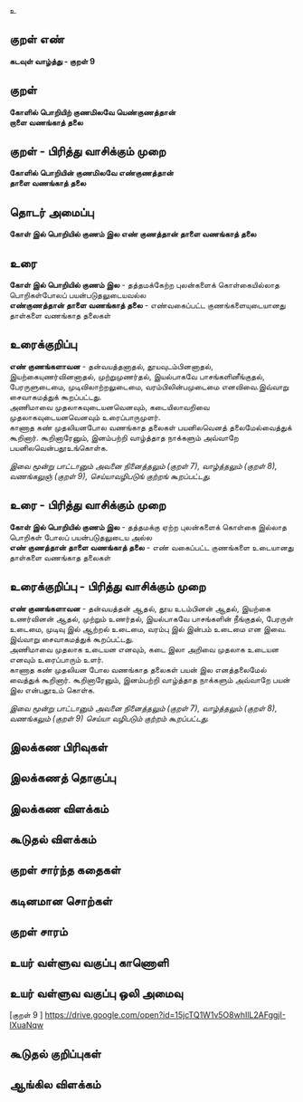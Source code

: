 உ

## குறள் எண்
**கடவுள் வாழ்த்து - குறள் 9**

## குறள் 
**கோளில் பொறியிற் குணமிலவே யெண்குணத்தான்  
றாளை வணங்காத் தலை**


## குறள் - பிரித்து வாசிக்கும் முறை
**கோளில் பொறியின் குணமிலவே எண்குணத்தான்  
தாளை வணங்காத் தலை**


## தொடர் அமைப்பு
**கோள் இல் பொறியில் குணம் இல எண் குணத்தான் தாளை வணங்காத் தலை**

## உரை
**கோள் இல் பொறியில் குணம் இல**  - தத்தமக்கேற்ற புலன்களைக் கொள்கையில்லாத பொறிகள்போலப் பயன்படுதலுடையவல்ல  
**எண்குணத்தான் தாளை வணங்காத் தலை** - எண்வகைப்பட்ட குணங்களையுடையானது தாள்களை வணங்காத தலைகள்


## உரைக்குறிப்பு
**எண் குணங்களாவன** - தன்வயத்தனாதல், தூயவுடம்பினனாதல், இயற்கையுணர்வினனாதல், முற்றுமுணர்தல், இயல்பாகவே பாசங்களினீங்குதல், பேரருளுடைமை, முடிவிலாற்றலுடைமை, வரம்பிலின்பமுடைமை எனவிவை.இவ்வாறு சைவாகமத்துக் கூறப்பட்டது.  
அணிமாவை முதலாகவுடையனவெனவும், கடையிலாவறிவை முதலாகவுடையனவெனவும் உரைப்பாருமுளர்.  
காணாத கண் முதலியனபோல வணங்காத தலைகள் பயனிலவெனத் தலைமேல்வைத்துக் கூறினார். கூறினாரேனும், இனம்பற்றி வாழ்த்தாத நாக்களும் அவ்வாறே பயனிலவென்பதூஉங்கொள்க.  

_இவை மூன்று பாட்டானும் அவனை நினைத்தலும் (குறள் 7), வாழ்த்தலும் (குறள் 8), வணங்கலுஞ் (குறள் 9), செய்யாவழிபடுங் குற்றங் கூறப்பட்டது._


## உரை - பிரித்து வாசிக்கும் முறை
**கோள் இல் பொறியில் குணம் இல**  - தத்தமக்கு ஏற்ற புலன்களைக் கொள்கை இல்லாத பொறிகள் போலப் பயன்படுதலுடைய அல்ல  
**எண் குணத்தான் தாளை வணங்காத் தலை** - எண் வகைப்பட்ட குணங்களை உடையானது தாள்களை வணங்காத தலைகள்


## உரைக்குறிப்பு - பிரித்து வாசிக்கும் முறை
**எண் குணங்களாவன** - தன்வயத்தன் ஆதல், தூய உடம்பினன் ஆதல், இயற்கை உணர்வினன் ஆதல், முற்றும் உணர்தல், இயல்பாகவே பாசங்களின் நீங்குதல், பேரருள் உடைமை, முடிவு இல் ஆற்றல் உடைமை, வரம்பு இல் இன்பம் உடைமை என இவை.  
இவ்வாறு சைவாகமத்துக் கூறப்பட்டது.  
அணிமாவை முதலாக உடையன எனவும், கடை இலா அறிவை முதலாக உடையன எனவும் உரைப்பாரும் உளர்.  
காணாத கண் முதலியன போல வணங்காத தலைகள் பயன் இல எனத்தலைமேல் வைத்துக் கூறினார். கூறினாரேனும், இனம்பற்றி வாழ்த்தாத நாக்களும் அவ்வாறே பயன் இல என்பதூஉம் கொள்க.

_இவை மூன்று பாட்டானும் அவனை நினைத்தலும் (குறள் 7), வாழ்த்தலும் (குறள் 8), வணங்கலும் (குறள் 9) செய்யா வழிபடும் குற்றம் கூறப்பட்டது._


## இலக்கண பிரிவுகள் 


## இலக்கணத் தொகுப்பு 


## இலக்கண விளக்கம்


## கூடுதல் விளக்கம்


## குறள் சார்ந்த கதைகள் 


## கடினமான சொற்கள்


## குறள் சாரம் 


## உயர் வள்ளுவ வகுப்பு காணொளி


## உயர் வள்ளுவ வகுப்பு ஒலி அமைவு 
[குறள் 9 ] https://drive.google.com/open?id=15jcTQ1W1v5O8whIlL2AFggjI-IXuaNqw

## கூடுதல் குறிப்புகள்


## ஆங்கில விளக்கம்


